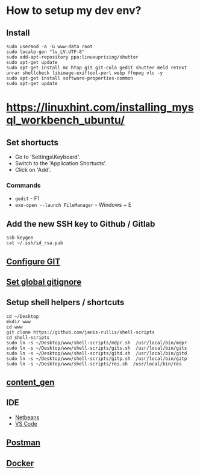 # How to setup my dev env?

## Install

```shell
sudo usermod -a -G www-data root
sudo locale-gen "lv_LV.UTF-8"
sudo add-apt-repository ppa:linuxuprising/shutter
sudo apt-get update
sudo apt-get install mc htop git git-cola gedit shutter meld retext unrar shellcheck libimage-exiftool-perl webp ffmpeg vlc -y
sudo apt-get install software-properties-common
sudo apt-get update
```

# https://linuxhint.com/installing_mysql_workbench_ubuntu/

## Set shortucts

* Go to 'Settings\Keyboard'.
* Switch to the 'Application Shortucts'.
* Click on 'Add'.

### Commands

* `gedit` - F1
* `exo-open --launch FileManager` - Windows + E

## Add the new SSH key to Github / Gitlab

```shell
ssh-keygen
cat ~/.ssh/id_rsa.pub
```

## [Configure GIT](https://github.com/janis-rullis/dev/tree/master/git#configure-git)
## [Set global gitignore](https://github.com/janis-rullis/dev/blob/master/git/Git-ignore/Set-up-global-gitignore.md)
## Setup shell helpers / shortcuts

```shell
cd ~/Desktop
mkdir www
cd www
git clone https://github.com/janis-rullis/shell-scripts
cd shell-scripts
sudo ln -s ~/Desktop/www/shell-scripts/mdpr.sh  /usr/local/bin/mdpr
sudo ln -s ~/Desktop/www/shell-scripts/gits.sh  /usr/local/bin/gits
sudo ln -s ~/Desktop/www/shell-scripts/gitd.sh  /usr/local/bin/gitd
sudo ln -s ~/Desktop/www/shell-scripts/gitp.sh  /usr/local/bin/gitp
sudo ln -s ~/Desktop/www/shell-scripts/res.sh  /usr/local/bin/res
```

## [content_gen](https://github.com/ruu-lv/content_gen)

## IDE

* [Netbeans](https://github.com/janis-rullis/dev/blob/master/Code-editor/Netbeans/Setup-and-config-netbeans.md)
* [VS Code](https://github.com/janis-rullis/dev/tree/master/Code-editor/VSCode#install)

## [Postman](https://github.com/janis-rullis/dev/blob/master/Postman.md)

## [Docker](https://github.com/janis-rullis/dev/blob/master/Docker/README.md#install)
